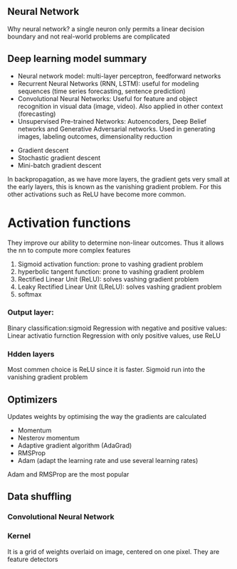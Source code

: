 ## Neural Network

Why neural network? a single neuron only permits a linear decision boundary and not real-world problems are complicated

## Deep learning model summary

- Neural network model: multi-layer perceptron, feedforward networks
- Recurrent Neural Networks (RNN, LSTM): useful for modeling sequences (time series forecasting, sentence prediction)
- Convolutional Neural Networks: Useful for feature and object recognition in visual data (image, video). Also applied in other context (forecasting)
- Unsupervised Pre-trained Networks: Autoencoders, Deep Belief networks and Generative Adversarial networks. Used in generating images, labeling outcomes, dimensionality reduction

* Gradient descent
* Stochastic gradient descent
* Mini-batch gradient descent

In backpropagation, as we have more layers, the gradient gets very small at the early layers, this is known as the vanishing gradient problem. For this other activations such as ReLU have become more common.

# Activation functions

They improve our ability to determine non-linear outcomes. Thus it allows the nn to compute more complex features

1. Sigmoid activation function: prone to vashing gradient problem
2. hyperbolic tangent function: prone to vashing gradient problem
3. Rectified Linear Unit (ReLU): solves vashing gradient problem
4. Leaky Rectified Linear Unit (LReLU): solves vashing gradient problem
5. softmax

### Output layer:
Binary classification:sigmoid
Regression with negative and positive values: Linear activatio furnction
Regression with only positive values, use ReLU

### Hdden layers
Most commen choice is ReLU since it is faster. Sigmoid run into the vanishing gradient problem

## Optimizers

Updates weights by optimising the way the gradients are calculated

* Momentum
* Nesterov momentum
* Adaptive gradient algorithm (AdaGrad)
* RMSProp
* Adam (adapt the learning rate and use several learning rates)

Adam and RMSProp are the most popular

## Data shuffling

### Convolutional Neural Network

### Kernel 
It is a grid of weights overlaid on image, centered on one pixel. They are feature detectors
